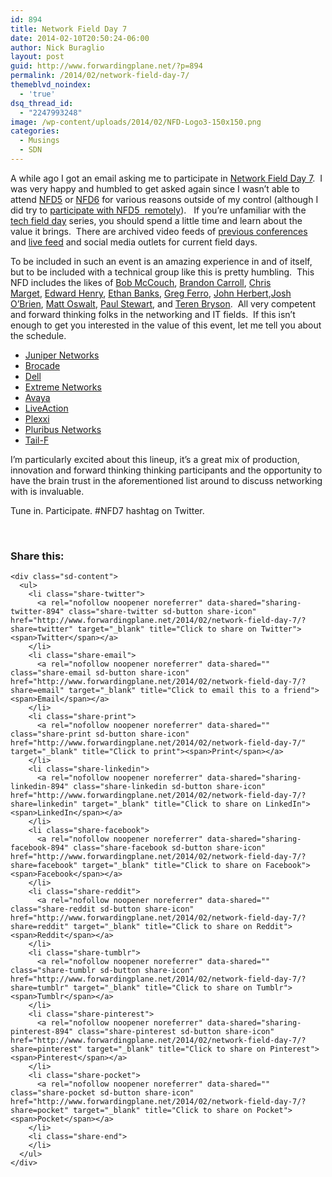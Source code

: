 ```yaml
---
id: 894
title: Network Field Day 7
date: 2014-02-10T20:50:24-06:00
author: Nick Buraglio
layout: post
guid: http://www.forwardingplane.net/?p=894
permalink: /2014/02/network-field-day-7/
themeblvd_noindex:
  - 'true'
dsq_thread_id:
  - "2247993248"
image: /wp-content/uploads/2014/02/NFD-Logo3-150x150.png
categories:
  - Musings
  - SDN
---
```

A while ago I got an email asking me to participate in <a href="http://techfieldday.com/event/nfd7/" target="_blank">Network Field Day 7</a>.  I was very happy and humbled to get asked again since I wasn&#8217;t able to attend <a href="http://techfieldday.com/event/nfd5/" target="_blank">NFD5</a> or <a href="http://techfieldday.com/event/nfd6/" target="_blank">NFD6</a> for various reasons outside of my control (although I did try to <a title="Network Field Day 5 – Participate Remotely" href="http://www.forwardingplane.net/2013/03/network-field-day-5/" target="_blank">participate with NFD5  remotely</a>).   If you&#8217;re unfamiliar with the <a href="http://techfieldday.com/" target="_blank">tech field day</a> series, you should spend a little time and learn about the value it brings.  There are archived video feeds of <a href="http://techfieldday.com/timing/past/" target="_blank">previous conferences</a> and <a href="http://techfieldday.com/event/nfd7/" target="_blank">live feed</a> and social media outlets for current field days.

To be included in such an event is an amazing experience in and of itself, but to be included with a technical group like this is pretty humbling.  This NFD includes the likes of [Bob McCouch](http://techfieldday.com/delegate//bob-mccouch/), [Brandon Carroll](http://techfieldday.com/delegate/brandon-carroll/), [Chris Marget](http://techfieldday.com/delegate/chris-marget/), [Edward Henry](http://techfieldday.com/delegate//edward-henry/), [Ethan Banks](http://techfieldday.com/delegate//ethan-banks/), [Greg Ferro](http://techfieldday.com/delegate/rich-brambley/chris-evans/greg-ferro/), [John Herbert](http://techfieldday.com/delegate//john-herbert/),[Josh O&#8217;Brien](http://techfieldday.com/delegate/josh-obrien/), [Matt Oswalt](http://techfieldday.com/delegate/luca-delloca/matt-oswalt/), [Paul Stewart](http://techfieldday.com/delegate//paul-stewart/), and [Teren Bryson](http://techfieldday.com/delegate/luca-delloca/teren-bryson/).  All very competent and forward thinking folks in the networking and IT fields.  If this isn&#8217;t enough to get you interested in the value of this event, let me tell you about the schedule.

  * <a href="http://www.juniper.net/us/en/" target="_blank">Juniper Networks</a>
  * <a href="http://www.brocade.com/" target="_blank">Brocade</a>
  * <a href="http://www.dell.com/" target="_blank">Dell</a>
  * <a href="http://www.extremenetworks.com/" target="_blank">Extreme Networks</a>
  * <a href="http://www.avaya.com/" target="_blank">Avaya</a>
  * <a href="http://liveaction.com/" target="_blank">LiveAction</a>
  * <a href="http://www.plexxi.com/" target="_blank">Plexxi</a>
  * <a href="https://www.pluribusnetworks.com/" target="_blank">Pluribus Networks</a>
  * <a href="http://www.tail-f.com/" target="_blank">Tail-F</a>

I&#8217;m particularly excited about this lineup, it&#8217;s a great mix of production, innovation and forward thinking thinking participants and the opportunity to have the brain trust in the aforementioned list around to discuss networking with is invaluable.

Tune in. Participate. #NFD7 hashtag on Twitter.

&nbsp;

<div class="sharedaddy sd-sharing-enabled">
  <div class="robots-nocontent sd-block sd-social sd-social-icon-text sd-sharing">
    <h3 class="sd-title">
      Share this:
    </h3>
    
    <div class="sd-content">
      <ul>
        <li class="share-twitter">
          <a rel="nofollow noopener noreferrer" data-shared="sharing-twitter-894" class="share-twitter sd-button share-icon" href="http://www.forwardingplane.net/2014/02/network-field-day-7/?share=twitter" target="_blank" title="Click to share on Twitter"><span>Twitter</span></a>
        </li>
        <li class="share-email">
          <a rel="nofollow noopener noreferrer" data-shared="" class="share-email sd-button share-icon" href="http://www.forwardingplane.net/2014/02/network-field-day-7/?share=email" target="_blank" title="Click to email this to a friend"><span>Email</span></a>
        </li>
        <li class="share-print">
          <a rel="nofollow noopener noreferrer" data-shared="" class="share-print sd-button share-icon" href="http://www.forwardingplane.net/2014/02/network-field-day-7/" target="_blank" title="Click to print"><span>Print</span></a>
        </li>
        <li class="share-linkedin">
          <a rel="nofollow noopener noreferrer" data-shared="sharing-linkedin-894" class="share-linkedin sd-button share-icon" href="http://www.forwardingplane.net/2014/02/network-field-day-7/?share=linkedin" target="_blank" title="Click to share on LinkedIn"><span>LinkedIn</span></a>
        </li>
        <li class="share-facebook">
          <a rel="nofollow noopener noreferrer" data-shared="sharing-facebook-894" class="share-facebook sd-button share-icon" href="http://www.forwardingplane.net/2014/02/network-field-day-7/?share=facebook" target="_blank" title="Click to share on Facebook"><span>Facebook</span></a>
        </li>
        <li class="share-reddit">
          <a rel="nofollow noopener noreferrer" data-shared="" class="share-reddit sd-button share-icon" href="http://www.forwardingplane.net/2014/02/network-field-day-7/?share=reddit" target="_blank" title="Click to share on Reddit"><span>Reddit</span></a>
        </li>
        <li class="share-tumblr">
          <a rel="nofollow noopener noreferrer" data-shared="" class="share-tumblr sd-button share-icon" href="http://www.forwardingplane.net/2014/02/network-field-day-7/?share=tumblr" target="_blank" title="Click to share on Tumblr"><span>Tumblr</span></a>
        </li>
        <li class="share-pinterest">
          <a rel="nofollow noopener noreferrer" data-shared="sharing-pinterest-894" class="share-pinterest sd-button share-icon" href="http://www.forwardingplane.net/2014/02/network-field-day-7/?share=pinterest" target="_blank" title="Click to share on Pinterest"><span>Pinterest</span></a>
        </li>
        <li class="share-pocket">
          <a rel="nofollow noopener noreferrer" data-shared="" class="share-pocket sd-button share-icon" href="http://www.forwardingplane.net/2014/02/network-field-day-7/?share=pocket" target="_blank" title="Click to share on Pocket"><span>Pocket</span></a>
        </li>
        <li class="share-end">
        </li>
      </ul>
    </div>
  </div>
</div>